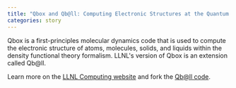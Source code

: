 ```yaml
---
title: "Qbox and Qb@ll: Computing Electronic Structures at the Quantum Level"
categories: story
---
```


Qbox is a first-principles molecular dynamics code that is used to compute the electronic structure of atoms, molecules, solids, and liquids within the density functional theory formalism. LLNL's version of Qbox is an extension called Qb@ll.

Learn more on the [LLNL Computing website](https://computing.llnl.gov/projects/qbox-computing-structures-quantum-level) and fork the [Qb@ll code](https://github.com/LLNL/qball).
